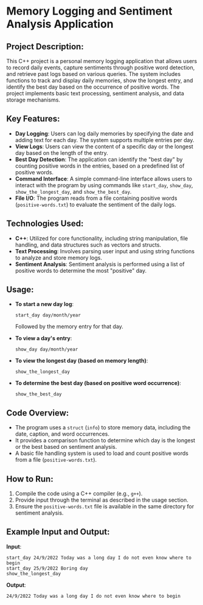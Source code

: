 # Memory Logging and Sentiment Analysis Application

## Project Description:
This C++ project is a personal memory logging application that allows users to record daily events, capture sentiments through positive word detection, and retrieve past logs based on various queries. The system includes functions to track and display daily memories, show the longest entry, and identify the best day based on the occurrence of positive words. The project implements basic text processing, sentiment analysis, and data storage mechanisms.

## Key Features:
- **Day Logging**: Users can log daily memories by specifying the date and adding text for each day. The system supports multiple entries per day.
- **View Logs**: Users can view the content of a specific day or the longest day based on the length of the entry.
- **Best Day Detection**: The application can identify the "best day" by counting positive words in the entries, based on a predefined list of positive words.
- **Command Interface**: A simple command-line interface allows users to interact with the program by using commands like `start_day`, `show_day`, `show_the_longest_day`, and `show_the_best_day`.
- **File I/O**: The program reads from a file containing positive words (`positive-words.txt`) to evaluate the sentiment of the daily logs.

## Technologies Used:
- **C++**: Utilized for core functionality, including string manipulation, file handling, and data structures such as vectors and structs.
- **Text Processing**: Involves parsing user input and using string functions to analyze and store memory logs.
- **Sentiment Analysis**: Sentiment analysis is performed using a list of positive words to determine the most "positive" day.

## Usage:
- **To start a new day log**:
    ```
    start_day day/month/year
    ```
    Followed by the memory entry for that day.

- **To view a day's entry**:
    ```
    show_day day/month/year
    ```

- **To view the longest day (based on memory length)**:
    ```
    show_the_longest_day
    ```

- **To determine the best day (based on positive word occurrence)**:
    ```
    show_the_best_day
    ```

## Code Overview:
- The program uses a `struct` (`info`) to store memory data, including the date, caption, and word occurrences.
- It provides a comparison function to determine which day is the longest or the best based on sentiment analysis.
- A basic file handling system is used to load and count positive words from a file (`positive-words.txt`).

## How to Run:
1. Compile the code using a C++ compiler (e.g., `g++`).
2. Provide input through the terminal as described in the usage section.
3. Ensure the `positive-words.txt` file is available in the same directory for sentiment analysis.

## Example Input and Output:

**Input**:

    start_day 24/9/2022 Today was a long day I do not even know where to begin
    start_day 25/9/2022 Boring day
    show_the_longest_day


**Output**:

    24/9/2022 Today was a long day I do not even know where to begin